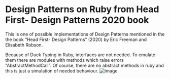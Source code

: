 # Design Patterns on Ruby from Head First- Design Patterns 2020 book
This is one of possible implementations of Design Patterns mentioned in the the book “Head First- Design Patterns” (2020) by Eric Freeman and Elisabeth Robson.

Because of Duck Typing in Ruby, interfaces are not needed. To emulate them there are modules with methods which raise errors “AbstractMethodCall”. Of course, there are no abstract methods in ruby and this is just a simulation of needed behaviour.
![image](https://github.com/StanlyShauro/head-first-2020-ruby-design-patterns/assets/3060040/0d7cd4b6-ab4e-49f2-a2f8-289daa45d327)
